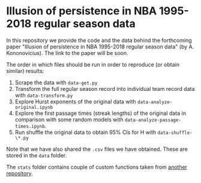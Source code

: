 # Illusion of persistence in NBA 1995-2018 regular season data

In this repository we provide the code and the data behind the forthcoming paper
"Illusion of persistence in NBA 1995-2018 regular season data" (by A. Kononovicius).
The link to the paper will be soon.

The order in which files should be run in order to reproduce (or obtain similar)
results:
1. Scrape the data with `data-get.py`
1. Transform the full regular season record into individual team record data
with `data-transform.py`
1. Explore Hurst exponents of the original data with `data-analyze-original.ipynb`
1. Explore the first passage times (streak lengths) of the original data in
comparison with some random models with `data-analyze-passage-times.ipynb`.
1. Run shuffle the original data to obtain 95% CIs for H with `data-shuffle-\*.py`

Note that we have also shared the `.csv` files we have obtained. These are stored
in the `data` folder.

The `stats` folder contains couple of custom functions taken from
[another repository](https://github.com/akononovicius/python-stats).
